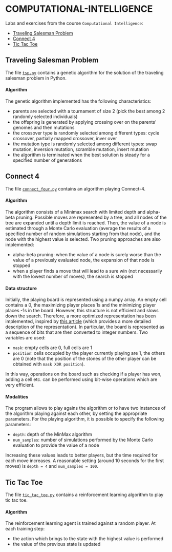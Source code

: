 # COMPUTATIONAL-INTELLIGENCE

Labs and exercises from the course `Computational Intelligence`:
* [Traveling Salesman Problem](#traveling-salesman-problem)
* [Connect 4](#connect-4)
* [Tic Tac Toe](#tic-tac-toe)

## Traveling Salesman Problem
The file [`tsp.py`](tsp.py) contains a genetic algorithm for the solution of the traveling salesman problem in Python.
#### Algorithm
The genetic algorithm implemented has the following characteristics:
* parents are selected with a tournament of size 2 (pick the best among 2 randomly selected individuals)
* the offspring is generated by applying crossing over on the parents' genomes and then mutations
* the crossover type is randomly selected among different types: cycle crossover, partially mapped crossover, inver over
* the mutation type is randomly selected among different types: swap mutation, inversion mutation, scramble mutation, insert mutation
* the algorithm is terminated when the best solution is steady for a specified number of generations

## Connect 4
The file [`connect_four.py`](connect_four.py) contains an algorithm playing Connect-4. 
#### Algorithm
The algorithm consists of a Minimax search with limited depth and alpha-beta pruning. Possible moves are represented by a tree, and all nodes of the tree are expanded until a depth limit is reached. Then, the value of a node is estimated through a Monte Carlo evaluation (average the results of a specified number of random simulations starting from that node), and the node with the highest value is selected. Two pruning approaches are also implemented:
* alpha-beta pruning: when the value of a node is surely worse than the value of a previously evaluated node, the expansion of that node is stopped
* when a player finds a move that will lead to a sure win (not necessarily with the lowest number of moves), the search is stopped
#### Data structure
Initially, the playing board is represented using a numpy array. An empty cell contains a 0, the maximizing player places 1s and the minimizing player places -1s in the board. However, this structure is not efficient and slows down the search. Therefore, a more optimized representation has been implemented, inspired by [this article](https://towardsdatascience.com/creating-the-perfect-connect-four-ai-bot-c165115557b0) (which provides a more detailed description of the representation).
In particular, the board is represented as a sequence of bits that are then converted to integer numbers. Two variables are used:
* `mask`: empty cells are 0, full cells are 1
* `position`: cells occupied by the player currently playing are 1, the others are 0 (note that the position of the stones of the other player can be obtained with `mask XOR position`).
<!-- end of list -->
In this way, operations on the board such as checking if a player has won, adding a cell etc. can be performed using bit-wise operations which are very efficient.
#### Modalities
The program allows to play agains the algorithm or to have two instances of the algorithm playing against each other, by setting the appropriate parameters. For the playing algorithm, it is possible to specify the following parameters:
* `depth`: depth of the MinMax algorithm
* `num_samples`: number of simulations performed by the Monte Carlo evaluation to provide the value of a node
 <!-- end of list -->
Increasing these values leads to better players, but the time required for each move increases. A reasonable setting (around 10 seconds for the first moves) is `depth = 4` and `num_samples = 100`.

## Tic Tac Toe
The file [`tic_tac_toe.py`](tic_tac_toe.py) contains a reinforcement learning algorithm to play tic tac toe. 
#### Algorithm
The reinforcement learning agent is trained against a random player. At each training step:
- the action which brings to the state with the highest value is performed
- the value of the previous state is updated
